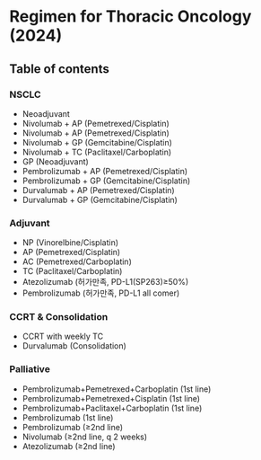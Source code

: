 # Regimen for Thoracic Oncology (2024)

## Table of contents
### NSCLC
* Neoadjuvant
* Nivolumab + AP (Pemetrexed/Cisplatin)
* Nivolumab + AP (Pemetrexed/Cisplatin)
* Nivolumab + GP (Gemcitabine/Cisplatin)
* Nivolumab + TC (Paclitaxel/Carboplatin)
* GP (Neoadjuvant)
* Pembrolizumab + AP (Pemetrexed/Cisplatin)
* Pembrolizumab + GP (Gemcitabine/Cisplatin)
* Durvalumab + AP (Pemetrexed/Cisplatin)
* Durvalumab + GP (Gemcitabine/Cisplatin)

### Adjuvant
* NP (Vinorelbine/Cisplatin)
* AP (Pemetrexed/Cisplatin)
* AC (Pemetrexed/Carboplatin)
* TC (Paclitaxel/Carboplatin)
* Atezolizumab (허가만족, PD-L1(SP263)≥50%)
* Pembrolizumab (허가만족, PD-L1 all comer)

### CCRT & Consolidation
* CCRT with weekly TC
* Durvalumab (Consolidation)

### Palliative
* Pembrolizumab+Pemetrexed+Carboplatin (1st line)
* Pembrolizumab+Pemetrexed+Cisplatin (1st line)
* Pembrolizumab+Paclitaxel+Carboplatin (1st line)
* Pembrolizumab (1st line)
* Pembrolizumab (≥2nd line)
* Nivolumab (≥2nd line, q 2 weeks)
* Atezolizumab (≥2nd line)
